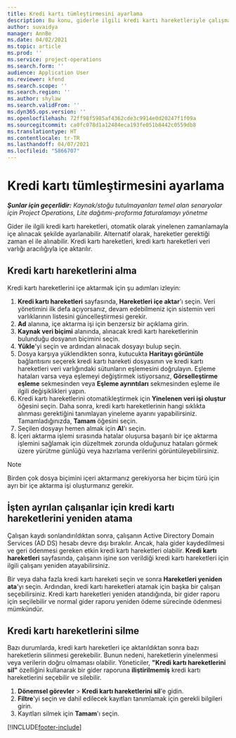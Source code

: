 ```yaml
---
title: Kredi kartı tümleştirmesini ayarlama
description: Bu konu, giderle ilgili kredi kartı hareketleriyle çalışma konusunda bilgi vermektedir.
author: suvaidya
manager: AnnBe
ms.date: 04/02/2021
ms.topic: article
ms.prod: ''
ms.service: project-operations
ms.search.form: ''
audience: Application User
ms.reviewer: kfend
ms.search.scope: ''
ms.search.region: ''
ms.author: shylaw
ms.search.validFrom: ''
ms.dyn365.ops.version: ''
ms.openlocfilehash: 72ff98f5985af4362cde3c9914e0d20247f1f09a
ms.sourcegitcommit: ca0fc078d1a12484eca193fe051b8442c0559db8
ms.translationtype: HT
ms.contentlocale: tr-TR
ms.lasthandoff: 04/07/2021
ms.locfileid: "5866707"
---
```

# <a name="set-up-credit-card-integration"></a>Kredi kartı tümleştirmesini ayarlama

_**Şunlar için geçerlidir:** Kaynak/stoğu tutulmayanları temel alan senaryolar için Project Operations, Lite dağıtımı-proforma faturalamayı yönetme_

Gider ile ilgili kredi kartı hareketleri, otomatik olarak yinelenen zamanlamayla içe alınacak şekilde ayarlanabilir. Alternatif olarak, hareketler gerektiği zaman el ile alınabilir. Kredi kartı hareketleri, kredi kartı hareketleri veri varlığı aracılığıyla içe aktarılır.

## <a name="import-credit-card-transactions"></a>Kredi kartı hareketlerini alma

Kredi kartı hareketlerini içe aktarmak için şu adımları izleyin:

1. **Kredi kartı hareketleri** sayfasında, **Hareketleri içe aktar**'ı seçin. Veri yönetimini ilk defa açıyorsanız, devam edebilmeniz için sistemin veri varlıklarının listesini güncelleştirmesi gerekir.
2. **Ad** alanına, içe aktarma işi için benzersiz bir açıklama girin.
3. **Kaynak veri biçimi** alanında, alınacak kredi kartı hareketlerinin bulunduğu dosyanın biçimini seçin.
4. **Yükle**'yi seçin ve ardından alınacak dosyayı bulup seçin.
5. Dosya karşıya yüklendikten sonra, kutucukta **Haritayı görüntüle** bağlantısını seçerek kredi kartı hareketi dosyasının ve kredi kartı hareketleri veri varlığındaki sütunların eşlemesini doğrulayın. Eşleme hataları varsa veya eşlemeyi değiştirmek istiyorsanız, **Görselleştirme eşleme** sekmesinden veya **Eşleme ayrıntıları** sekmesinden eşleme ile ilgili değişiklikleri yapın.
6. Kredi kartı hareketlerini otomatikleştirmek için **Yinelenen veri işi oluştur** öğesini seçin. Daha sonra, kredi kartı hareketlerinin hangi sıklıkta alınması gerektiğini tanımlayan yineleme ayarını yapabilirsiniz. Tamamladığınızda, **Tamam** öğesini seçin.
7. Seçilen dosyayı hemen almak için **Al**'ı seçin.
8. İçeri aktarma işlemi sırasında hatalar oluşursa başarılı bir içe aktarma işlemini sağlamak için düzeltmek zorunda olduğunuz hataları görmek üzere yürütme günlüğü veya hazırlama verilerini görüntüleyebilirsiniz.

> [!NOTE]
> Birden çok dosya biçimini içeri aktarmanız gerekiyorsa her biçim türü için ayrı bir içe aktarma işi oluşturmanız gerekir.

## <a name="reassign-the-credit-card-transactions-for-terminated-employees"></a>İşten ayrılan çalışanlar için kredi kartı hareketlerini yeniden atama

Çalışan kaydı sonlandırıldıktan sonra, çalışanın Active Directory Domain Services (AD DS) hesabı devre dışı bırakılır. Ancak, hala gider kaydedilmesi ve geri ödenmesi gereken etkin kredi kartı hareketleri olabilir. **Kredi kartı hareketleri** sayfasında, çalışanın işine son verildiği kredi kartı hareketleri için ilgili çalışanı yeniden atayabilirsiniz.

Bir veya daha fazla kredi kartı hareketi seçin ve sonra **Hareketleri yeniden ata**'yı seçin. Ardından, kredi kartı hareketleri atamak için başka bir çalışan seçebilirsiniz. Kredi kartı hareketleri yeniden atandığında, bir gider raporu için seçilebilir ve normal gider raporu yeniden ödeme sürecinde ödenmesi mümkündür.

## <a name="delete-credit-card-transactions"></a>Kredi kartı hareketlerini silme 

Bazı durumlarda, kredi kartı hareketleri içe aktarıldıktan sonra bazı hareketlerin silinmesi gerekebilir. Bunun nedeni, hareketlerin yinelenmesi veya verilerin doğru olmaması olabilir. Yöneticiler, **"Kredi kartı hareketlerini sil"** özelliğini kullanarak bir gider raporuna **iliştirilmemiş** kredi kartı hareketlerini seçebilir ve silebilir. 

1. **Dönemsel görevler** > **Kredi kartı hareketlerini sil**'e gidin.
2. **Filtre**'yi seçin ve dahil edilecek kayıtları tanımlamak için gerekli bilgileri girin.
3. Kayıtları silmek için **Tamam**'ı seçin. 

[!INCLUDE[footer-include](../includes/footer-banner.md)]

